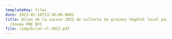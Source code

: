 ```yaml
---
templateKey: files
date: 2023-02-28T13:30:00.000Z
title: Bilan de la saison 2022 de collecte de graines Végétal local par le
  réseau FNE BFC
file: /img/bilan-vl-2022.pdf
---
```

